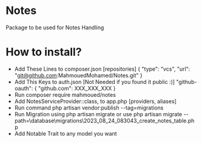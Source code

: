# Notes

Package to be used for Notes Handling

# How to install?

- Add These Lines to composer.json [repositories]
  {
  "type": "vcs",
  "url": "git@github.com:MahmouedMohamed/Notes.git"
  }
- Add This Keys to auth.json [Not Needed if you found it public :)]
  "github-oauth": {
  "github.com": XXX_XXX_XXX
  }
- Run composer require mahmoued/notes
- Add NotesServiceProvider::class, to app.php [providers, aliases]
- Run command php artisan vendor:publish --tag=migrations
- Run Migration using php artisan migrate or use php artisan migrate --path=\database\migrations\2023_08_24_083043_create_notes_table.php
- Add Notable Trait to any model you want
